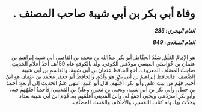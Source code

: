 <h1 dir="rtl">وفاة أبي بكر بن أبي شيبة صاحب المصنف .</h1>

<h5 dir="rtl">العام الهجري:  235

العام الميلادي: 849

</h5>

<p dir="rtl">هو الإمامُ العَلَمُ, سَيِّدُ الحفَّاظ, أبو بكر عبدُالله بن محمد بن القاضي أبي شيبة إبراهيم بن عثمان بن خُوَاستَى العبسي مولاهم, الكوفي. ولد بالكوفةِ عام 159هـ. أحدُ أعلام الحديثِ، صاحِبُ المصَنَّف المعروف. أخو الحافظ عثمانَ بنِ أبي شيبة، والقاسمِ بن أبي شيبة الضَّعيف. فالحافظ إبراهيمُ بن أبي بكر هو ولَدُه, والحافِظُ أبو جعفر محمد بن عثمان هو ابنُ أخيه, فهُم من بيتِ علم, وأبو بكر: أجَلُّهم. قال أبو عُبيدٍ: انتهى عِلمُ الحديثِ إلى أربعةٍ: أحمدَ بنِ حنبل، وأبي بكرِ بنِ أبي شيبة، ويحيى بنِ مَعين، وعليِّ بنِ المَديني؛ فأحمدُ أفقَهُهم فيه، وأبو بكرٍ أسرَدُهم، ويحيى أجمَعُ له، وابنُ المَديني أعلَمُهم به. قَدِمَ ابنُ أبي شيبة بغداد وحَدَّثَ بها، وله كتاب التفسيرِ، والأحكام، والمُسنَد المصَنَّف.</p></br>
